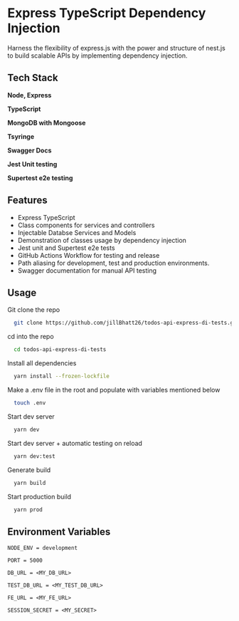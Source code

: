 # Express TypeScript Dependency Injection

Harness the flexibility of express.js with the power and structure of nest.js to build scalable APIs by implementing dependency injection.

## Tech Stack

**Node, Express**

**TypeScript**

**MongoDB with Mongoose**

**Tsyringe**

**Swagger Docs**

**Jest Unit testing**

**Supertest e2e testing**

## Features

-   Express TypeScript
-   Class components for services and controllers
-   Injectable Databse Services and Models
-   Demonstration of classes usage by dependency injection
-   Jest unit and Supertest e2e tests
-   GitHub Actions Workflow for testing and release
-   Path aliasing for development, test and production environments.
-   Swagger documentation for manual API testing

## Usage

Git clone the repo

```bash
  git clone https://github.com/jillBhatt26/todos-api-express-di-tests.git
```

cd into the repo

```bash
  cd todos-api-express-di-tests
```

Install all dependencies

```bash
  yarn install --frozen-lockfile
```

Make a .env file in the root and populate with variables mentioned below

```bash
  touch .env
```

Start dev server

```bash
  yarn dev
```

Start dev server + automatic testing on reload

```bash
  yarn dev:test
```

Generate build

```bash
  yarn build
```

Start production build

```bash
  yarn prod
```

## Environment Variables

`NODE_ENV = development`

`PORT = 5000`

`DB_URL = <MY_DB_URL>`

`TEST_DB_URL = <MY_TEST_DB_URL>`

`FE_URL = <MY_FE_URL>`

`SESSION_SECRET = <MY_SECRET>`
